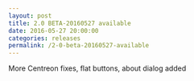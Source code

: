 ```yaml
---
layout: post
title: 2.0 BETA-20160527 available
date: 2016-05-27 20:00:00
categories: releases
permalink: /2-0-beta-20160527-available
---
```


More Centreon fixes, flat buttons, about dialog added


